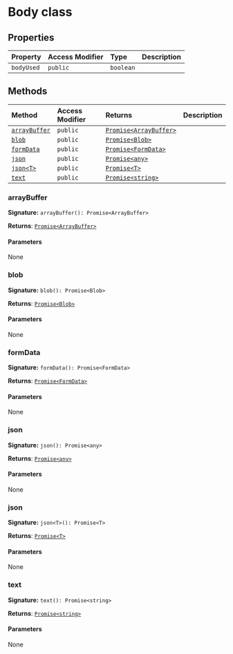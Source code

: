# Body class









## Properties

| Property	   | Access Modifier | Type	| Description|
|:-------------|:----|:-------|:-----------|
|`bodyUsed`     | `public` | `boolean` |  |




## Methods

| Method	   | Access Modifier | Returns	| Description|
|:-------------|:----|:-------|:-----------|
|[`arrayBuffer`](#arraybuffer)     | `public` | [`Promise<ArrayBuffer>`](../es6-promise/promise.md) |  |
|[`blob`](#blob)     | `public` | [`Promise<Blob>`](../es6-promise/promise.md) |  |
|[`formData`](#formdata)     | `public` | [`Promise<FormData>`](../es6-promise/promise.md) |  |
|[`json`](#json)     | `public` | [`Promise<any>`](../es6-promise/promise.md) |  |
|[`json<T>`](#json<t>)     | `public` | [`Promise<T>`](../es6-promise/promise.md) |  |
|[`text`](#text)     | `public` | [`Promise<string>`](../es6-promise/promise.md) |  |





### arrayBuffer



**Signature:** ``arrayBuffer(): Promise<ArrayBuffer>``

**Returns**: [`Promise<ArrayBuffer>`](../es6-promise/promise.md)



#### Parameters
None


### blob



**Signature:** ``blob(): Promise<Blob>``

**Returns**: [`Promise<Blob>`](../es6-promise/promise.md)



#### Parameters
None


### formData



**Signature:** ``formData(): Promise<FormData>``

**Returns**: [`Promise<FormData>`](../es6-promise/promise.md)



#### Parameters
None


### json



**Signature:** ``json(): Promise<any>``

**Returns**: [`Promise<any>`](../es6-promise/promise.md)



#### Parameters
None


### json<T>



**Signature:** ``json<T>(): Promise<T>``

**Returns**: [`Promise<T>`](../es6-promise/promise.md)



#### Parameters
None


### text



**Signature:** ``text(): Promise<string>``

**Returns**: [`Promise<string>`](../es6-promise/promise.md)



#### Parameters
None

